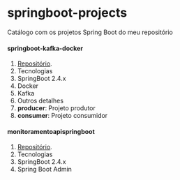 # springboot-projects
Catálogo com os projetos Spring Boot do meu repositório

#### springboot-kafka-docker
1. [Repositório](https://github.com/alex-girao/springboot-kafka-docker).
2. Tecnologias
 1. SpringBoot 2.4.x
 2. Docker
 3. Kafka
3. Outros detalhes
 1. **producer**: Projeto produtor
 2. **consumer**: Projeto consumidor

#### monitoramentoapispringboot
1. [Repositório](https://github.com/alex-girao/monitoramentoapispringboot).
2. Tecnologias
 1. SpringBoot 2.4.x
 2. Spring Boot Admin
